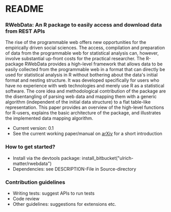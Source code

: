 # README #


### RWebData: An R package to easily access and download data from REST APIs ###

The rise of the programmable web offers new opportunities for the empirically driven social sciences. The access, compilation and preparation of data from the programmable web for statistical analysis can, however, involve substantial up-front costs for the practical researcher. The R-package RWebData provides a high-level framework that allows data to be easily collected from the programmable web in a format that can directly be used for statistical analysis in R without bothering about the data's initial format and nesting structure. It was developed specifically for users who have no experience with web technologies and merely use R as a statistical software. The core idea and methodological contribution of the package are the disentangling of parsing web data and mapping them with a generic algorithm (independent of the initial data structure) to a flat table-like representation. This paper provides an overview of the high-level functions for R-users, explains the basic architecture of the package, and illustrates the implemented data mapping algorithm. 


* Current version: 0.1
* See the current working paper/manual on [arXiv](http://arxiv.org/abs/1603.00293) for a short introduction 

### How to get started? ###

* Install via the devtools package: install_bitbucket("ulrich-matter/rwebdata")
* Dependencies: see DESCRIPTION-File in Source-directory

### Contribution guidelines ###

* Writing tests: suggest APIs to run tests
* Code review
* Other guidelines: suggestions for extensions etc.